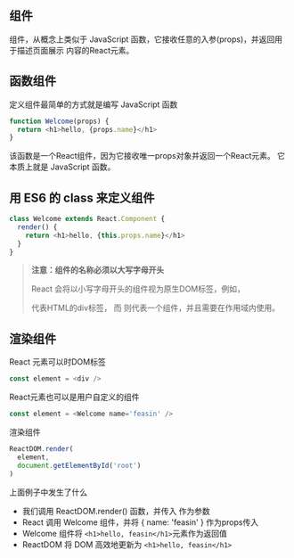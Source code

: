 
## 组件

组件，从概念上类似于 JavaScript 函数，它接收任意的入参(props)，并返回用于描述页面展示
内容的React元素。

## 函数组件

定义组件最简单的方式就是编写 JavaScript 函数

```js
function Welcome(props) {
  return <h1>hello, {props.name}</h1>
}
```
该函数是一个React组件，因为它接收唯一props对象并返回一个React元素。
它本质上就是 JavaScript 函数。

## 用 ES6 的 class 来定义组件

```js
class Welcome extends React.Component {
  render() {
    return <h1>hello, {this.props.name}</h1>
  }
}
```

> **注意：组件的名称必须以大写字母开头**
>
> React 会将以小写字母开头的组件视为原生DOM标签，例如，<div /> 代表HTML的div标签，
> 而 <Welcome /> 则代表一个组件，并且需要在作用域内使用。

## 渲染组件

React 元素可以时DOM标签

```js
const element = <div />
```

React元素也可以是用户自定义的组件

```js
const element = <Welcome name='feasin' />
```

渲染组件

```js
ReactDOM.render(
  element,
  document.getElementById('root')
)
```

上面例子中发生了什么

- 我们调用 ReactDOM.render() 函数，并传入 <Welcome name='feasin' /> 作为参数
- React 调用 Welcome 组件，并将 { name: 'feasin' } 作为props传入
- Welcome 组件将 `<h1>hello, feasin</h1>`元素作为返回值
- ReactDOM 将 DOM 高效地更新为 `<h1>hello, feasin</h1>`